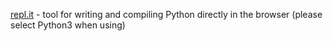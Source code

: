 [repl.it](https://repl.it/) - tool for writing and compiling Python directly in the browser (please select Python3 when using)